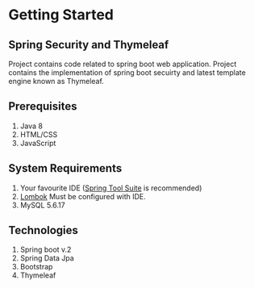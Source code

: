 # Getting Started
## Spring Security and Thymeleaf
Project contains code related to spring boot web application. Project contains the implementation of spring boot secuirty and latest template engine known as Thymeleaf.

## Prerequisites
1. Java 8
2. HTML/CSS
3. JavaScript

## System Requirements
1. Your favourite IDE ([Spring Tool Suite](https://spring.io/tools) is recommended)
2. [Lombok](https://projectlombok.org/) Must be configured with IDE.
3. MySQL 5.6.17

## Technologies
1. Spring boot v.2
2. Spring Data Jpa
3. Bootstrap 
4. Thymeleaf

